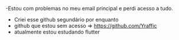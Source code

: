 -Estou com problemas no meu email principal e perdi acesso a tudo.
- Criei esse github segundário por enquanto
- github que estou sem acesso => https://github.com/Yraffic
- atualmente estou estudando flutter

<!---
yraffic02/yraffic02 is a ✨ special ✨ repository because its `README.md` (this file) appears on your GitHub profile.
You can click the Preview link to take a look at your changes.
--->
